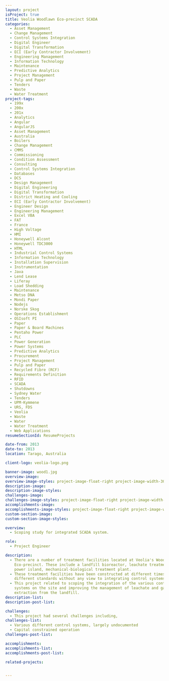 ```yaml
---
layout: project
isProject: true
title: Veolia Woodlawn Eco-precinct SCADA
categories:
  - Asset Management
  - Change Management
  - Control Systems Integration
  - Digital Engineer
  - Digital Transformation
  - ECI (Early Contractor Involvement)
  - Engineering Management
  - Information Technology
  - Maintenance
  - Predictive Analytics
  - Project Management
  - Pulp and Paper
  - Tenders
  - Waste
  - Water Treatment
project-tags:
  - 199x
  - 200x
  - 201x
  - Analytics
  - Angular
  - AngularJS
  - Asset Management
  - Australia
  - Boilers
  - Change Management
  - CMMS
  - Commissioning
  - Condition Assessment
  - Consulting
  - Control Systems Integration
  - Databases
  - DCS
  - Design Management
  - Digital Engineering
  - Digital Transformation
  - District Heating and Cooling
  - ECI (Early Contractor Involvement)
  - Engineer Design
  - Engineering Management
  - Excel VBA
  - FAT
  - France
  - High Voltage
  - HMI
  - Honeywell Alcont
  - Honeywell TDC3000
  - HTML
  - Industrial Control Systems
  - Information Technology
  - Installation Supervision
  - Instrumentation
  - Java
  - Lend Lease
  - Liferay
  - Load Shedding
  - Maintenance
  - Metso DNA
  - Mondi Paper
  - Nodejs
  - Norske Skog
  - Operations Establishment
  - OSIsoft PI
  - Paper
  - Paper & Board Machines
  - Pentaho Power
  - PLC
  - Power Generation
  - Power Systems
  - Predictive Analytics
  - Procurement
  - Project Management
  - Pulp and Paper
  - Recycled Fibre (RCF)
  - Requirements Definition
  - RFID
  - SCADA
  - Shutdowns
  - Sydney Water
  - Tenders
  - UPM-Kymmene
  - URS, FDS
  - Veolia
  - Waste
  - Water
  - Water Treatment
  - Web Applications
resumeSectionId: ResumeProjects

date-from: 2013
date-to: 2013
location: Tarago, Australia

client-logo: veolia-logo.png

banner-image: wood1.jpg
overview-image:
overview-image-styles: project-image-float-right project-image-width-30
description-image:
description-image-styles:
challenges-image:
challenges-image-styles: project-image-float-right project-image-width-40
accomplishments-image:
accomplishments-image-styles: project-image-float-right project-image-width-40
custom-section-image:
custom-section-image-styles:

overview:
  - Scoping study for integrated SCADA system.

role:
  - Project Engineer

description:
  - There are a number of treatment facilities located at Veolia's Woodlawn
    Eco-precinct. These include a landfill bioreactor, leachate treatment,
    power island, mechanical-biological treatment plant.
  - These treatment facilities have been constructed at different times to
    different standards without any view to integrating control systems.
  - This project related to scoping the integration of the various control
    systems on the site and improving the management of leachate and gas
    extraction from the landfill.
description-list:
description-post-list:

challenges:
  - This project had several challenges including,
challenges-list:    
  - Various different control systems, largely undocumented
  - Capital constrained operation
challenges-post-list:    

accomplishments:
accomplishments-list:    
accomplishments-post-list:    

related-projects:


---
```

